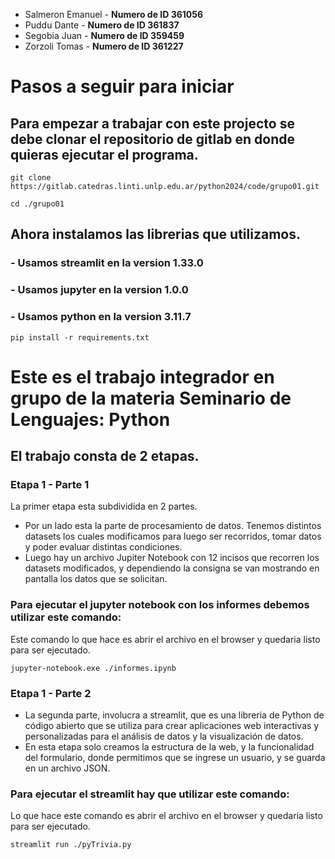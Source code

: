 - Salmeron Emanuel - __Numero de ID 361056__
- Puddu Dante      - __Numero de ID 361837__
- Segobia Juan     - __Numero de ID 359459__
- Zorzoli Tomas    - __Numero de ID 361227__

# Pasos a seguir para iniciar

## Para empezar a trabajar con este projecto se debe clonar el repositorio de gitlab en donde quieras ejecutar el programa.

```
git clone https://gitlab.catedras.linti.unlp.edu.ar/python2024/code/grupo01.git

cd ./grupo01

```

## Ahora instalamos las librerias que utilizamos.
### - Usamos streamlit en la version 1.33.0
### - Usamos jupyter en la version 1.0.0
### - Usamos python en la version 3.11.7

```
pip install -r requirements.txt

```

# Este es el trabajo integrador en grupo de la materia Seminario de Lenguajes: Python
## El trabajo consta de 2 etapas.
### Etapa 1 - Parte 1

La primer etapa esta subdividida en 2 partes.
    
- Por un lado esta la parte de procesamiento de datos. Tenemos distintos datasets los cuales modificamos para luego ser recorridos, tomar datos y poder evaluar distintas condiciones.
- Luego hay un archivo Jupiter Notebook con 12 incisos que recorren los datasets modificados, y dependiendo la consigna se van mostrando en pantalla los datos que se solicitan.

### Para ejecutar el jupyter notebook con los informes debemos utilizar este comando:

Este comando lo que hace es abrir el archivo en el browser y quedaria listo para ser ejecutado.

```
jupyter-notebook.exe ./informes.ipynb

```
### Etapa 1 - Parte 2
- La segunda parte, involucra a streamlit, que es una libreria de Python de código abierto que se utiliza para crear aplicaciones web interactivas y personalizadas para el análisis de datos y la visualización de datos. 
- En esta etapa solo creamos la estructura de la web, y la funcionalidad del formulario, donde permitimos que se ingrese un usuario, y se guarda en un archivo JSON.

### Para ejecutar el streamlit hay que utilizar este comando:

Lo que hace este comando es abrir el archivo en el browser y quedaria listo para ser ejecutado.

```
streamlit run ./pyTrivia.py

```

